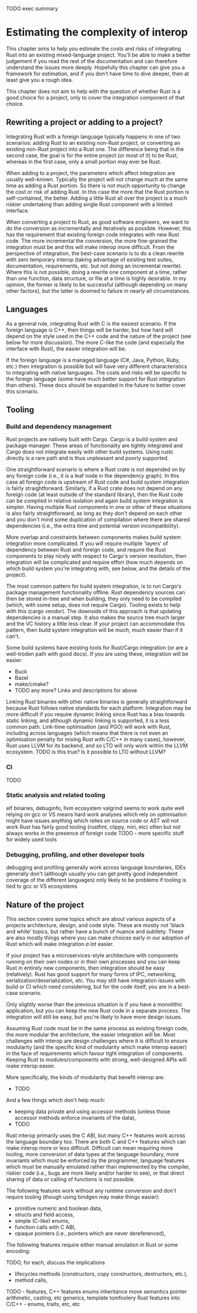 TODO exec summary

# Estimating the complexity of interop

This chapter aims to help you estimate the costs and risks of integrating Rust into an existing mixed-language project. You'll be able to make a better judgement if you read the rest of the documentation and can therefore understand the issues more deeply. Hopefully this chapter can give you a framework for estimation, and if you don't have time to dive deeper, then at least give you a rough idea.

This chapter does not aim to help with the question of whether Rust is a good choice for a project, only to cover the integration component of that choice.

## Rewriting a project or adding to a project?

Integrating Rust with a foreign language typically happens in one of two scenarios: adding Rust to an existing non-Rust project, or converting an existing non-Rust project into a Rust one. The difference being that in the second case, the goal is for the entire project (or most of it) to be Rust, whereas in the first case, only a small portion may ever be Rust.

When adding to a project, the parameters which affect integration are usually well-known. Typically the project will not change much at the same time as adding a Rust portion. So there is not much opportunity to change the cost or risk of adding Rust. In this case the more that the Rust portion is self-contained, the better. Adding a little Rust all over the project is a much riskier undertaking than adding single Rust component with a limited interface.

When converting a project to Rust, as good software engineers, we want to do the conversion as incrementally and iteratively as possible. However, this has the requirement that existing foreign code integrates with new Rust code. The more incremental the conversion, the more fine-grained the integration must be and this will make interop more difficult. From the perspective of integration, the best-case scenario is to do a clean rewrite with zero temporary interop (taking advantage of existing test suites, documentation, requirements, etc. but not doing an incremental rewrite). Where this is not possible, doing a rewrite one component at a time, rather than one function, data structure, or file at a time is highly desirable. In my opinion, the former is likely to be successful (although depending on many other factors), but the latter is doomed to failure in nearly all circumstances.

## Languages

As a general rule, integrating Rust with C is the easiest scenario. If the foreign language is C++, then things will be harder, but how hard will depend on the style used in the C++ code and the nature of the project (see below for more discussion). The more C-like the code (and especially the interface with Rust), the easier integration will be.

If the foreign language is a managed language (C#, Java, Python, Ruby, etc.) then integration is possible but will have very different characteristics to integrating with native languages. The costs and risks will be specific to the foreign language (some have much better support for Rust integration than others). These docs should be expanded in the future to better cover this scenario.

## Tooling

### Build and dependency management

Rust projects are natively built with Cargo. Cargo is a build system and package manager. These areas of functionality are tightly integrated and Cargo does not integrate easily with other build systems. Using rustc directly is a rare path and is thus unpleasant and poorly supported.

One straightforward scenario is where a Rust crate is not depended on by any foreign code (i.e., it is a leaf node in the dependency graph). In this case all foreign code is upstream of Rust code and build system integration is fairly straightforward. Similarly, if a Rust crate does not depend on any foreign code (at least outside of the standard library), then the Rust code can be compiled in relative isolation and again build system integration is simpler. Having multiple Rust components in one or other of these situations is also fairly straightforward, as long as they don't depend on each other and you don't mind some duplication of compilation where there are shared dependencies (i.e., the extra time and potential version incompatibility).

More overlap and constraints between components makes build system integration more complicated. If you will require multiple 'layers' of dependency between Rust and foreign code, and require the Rust components to play nicely with respect to Cargo's version resolution, then integration will be complicated and require effort (how much depends on which build system you're integrating with, see below, and the details of the project).

The most common pattern for build system integration, is to run Cargo's package management functionality offline. Rust dependency sources can then be stored in-tree and when building, they only need to be compiled (which, with some setup, does not require Cargo). Tooling exists to help with this (cargo vendor). The downside of this approach is that updating dependencies is a manual step. It also makes the source tree much larger and the VC history a little less clear. If your project can accommodate this pattern, then build system integration will be much, much easier than if it can't.

Some build systems have existing tools for Rust/Cargo integration (or are a well-troden path with good docs). If you are using these, integration will be easier:

* Buck
* Bazel
* make/cmake?
* TODO any more? Links and descriptions for above

Linking Rust binaries with other native binaries is generally straightforward because Rust follows native standards for each platform. Integration may be more difficult if you require dynamic linking since Rust has a bias towards static linking, and although dynamic linking is supported, it is a less common path. Link-time optimisation (and PGO) will work with Rust, including across languages (which means that there is not even an optimisation penalty for mixing Rust with C/C++ in many cases), however, Rust uses LLVM for its backend, and so LTO will only work within the LLVM ecosystem. TODO is this true? Is it possible to LTO without LLVM?


### CI

TODO

### Static analysis and related tooling

elf binaries, debuginfo, llvm ecosystem
    valgrind seems to work quite well
relying on gcc or VS means hard work
analyses which rely on optimisation might have issues
anything which relies on source code or AST will not work
Rust has fairly good tooling (rustfmt, clippy, miri, etc) often but not always works in the presence of foreign code
TODO - more specific stuff for widely used tools

### Debugging, profiling, and other developer tools

debugging and profiling generally work across language boundaries, IDEs generally don't (although usually you can get pretty good independent coverage of the different languages)
only likely to be problems if tooling is tied to gcc or VS ecosystems

## Nature of the project

This section covers some topics which are about various aspects of a projects architecture, design, and code style. These are mostly not 'black and white' topics, but rather have a bunch of nuance and subtlety. These are also mostly things where you can make choices early in our adoption of Rust which will make integration *a lot* easier.

If your project has a microservices-style architecture with components running on their own nodes or in their own processes and you can keep Rust in entirely new components, then integration should be easy (relatively). Rust has good support for many forms of IPC, networking, serialization/deserialization, etc. You may still have integration issues with build or CI which need considering, but for the code itself, you are in a best-case scenario.

Only slightly worse than the previous situation is if you have a monolithic application, but you can keep the new Rust code in a separate process. The integration will still be easy, but you're likely to have more design issues.

Assuming Rust code must be in the same process as existing foreign code, the more modular the architecture, the easier integration will be. Most challenges with interop are design challenges where it is difficult to ensure modularity (and the specific kind of modularity which make interop easier) in the face of requirements which favour tight integration of components. Keeping Rust to modules/components with strong, well-designed APIs will make interop easier.

More specifically, the kinds of modularity that benefit interop are:

* TODO

And a few things which don't help much:

* keeping data private and using accessor methods (unless those accessor methods enforce invariants of the data),
* TODO

Rust interop primarily uses the C ABI, but many C++ features work across the language boundary too. There are both C and C++ features which can make interop more or less difficult. Difficult can mean requiring more tooling, more conversion of data types at the language boundary, more invariants which must be enforced by the programmer, language features which must be manually emulated rather than implemented by the compiler, riskier code (i.e., bugs are more likely and/or harder to see), or that direct sharing of data or calling of functions is not possible.

The following features work without any runtime conversion and don't require tooling (though using bindgen may make things easier):

* primitive numeric and boolean data,
* structs and field access,
* simple (C-like) enums,
* function calls with C ABI,
* opaque pointers (i.e., pointers which are never dereferenced),

The following features require either manual emulation in Rust or some encoding:

TODO, for each, discuss the implications

* lifecycles methods (constructors, copy constructors, destructors, etc.),
* method calls,

TODO - features, C++ features
    enums
    inheritance
    move semantics
    pointer arithmetic, casting, etc
    generics, template tomfoolery
    Rust features into C/C++ - enums, traits, etc, etc
    
